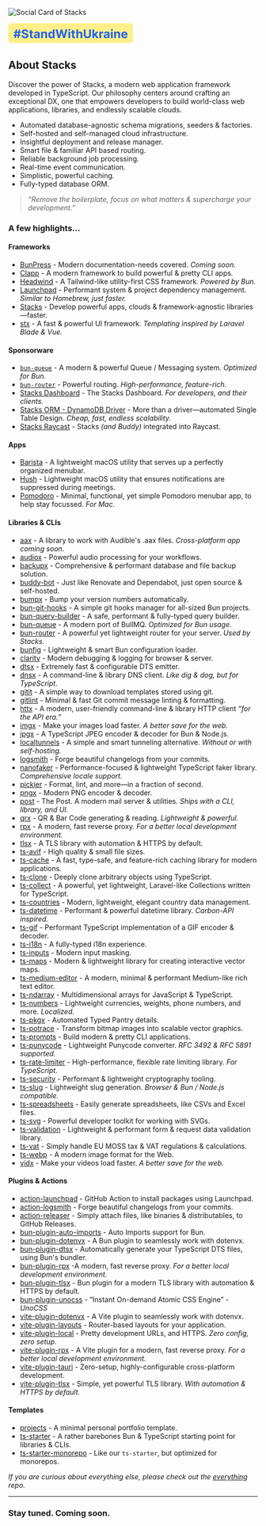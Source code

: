![Social Card of Stacks](https://raw.githubusercontent.com/stacksjs/stacks/refs/heads/main/public/images/social.png)

[![Stand With Ukraine](https://raw.githubusercontent.com/vshymanskyy/StandWithUkraine/main/badges/StandWithUkraine.svg)](https://stand-with-ukraine.pp.ua)

## About Stacks

Discover the power of Stacks, a modern web application framework developed in TypeScript. Our philosophy centers around crafting an exceptional DX, one that empowers developers to build world-class web applications, libraries, and endlessly scalable clouds.

- Automated database-agnostic schema migrations, seeders & factories.
- Self-hosted and self-managed cloud infrastructure.
- Insightful deployment and release manager.
- Smart file & familiar API based routing.
- Reliable background job processing.
- Real-time event communication.
- Simplistic, powerful caching.
- Fully-typed database ORM.

> _“Remove the boilerplate, focus on what matters & supercharge your development.”_

### A few highlights...

#### Frameworks

- [BunPress](https://github.com/stacksjs/bunpress) - Modern documentation-needs covered. _Coming soon._
- [Clapp](https://github.com/stacksjs/clapp) - A modern framework to build powerful & pretty CLI apps.
- [Headwind](https://github.com/stacksjs/headwind) - A Tailwind-like utility-first CSS framework. _Powered by Bun._
- [Launchpad](https://github.com/stacksjs/launchpad) - Performant system & project dependency management. _Similar to Homebrew, just faster._
- [Stacks](https://github.com/stacksjs/stacks) - Develop powerful apps, clouds & framework-agnostic libraries—faster.
- [stx](https://github.com/stacksjs/stx) - A fast & powerful UI framework. _Templating inspired by Laravel Blade & Vue._

#### Sponsorware

- [`bun-queue`](https://github.com/stacksjs/bun-queue) - A modern & powerful Queue / Messaging system. _Optimized for Bun._
- [`bun-router`](https://github.com/stacksjs/bun-router) - Powerful routing. _High-performance, feature-rich._
- [Stacks Dashboard](https://github.com/stacksjs/stacks) - The Stacks Dashboard. _For developers, and their clients._
- [Stacks ORM - DynamoDB Driver](https://github.com/stacksjs/stacks) - More than a driver—automated Single Table Design. _Cheap, fast, endless scalability._
- [Stacks Raycast](https://github.com/stacksjs/stacks) - Stacks _(and Buddy)_ integrated into Raycast.

#### Apps

<!-- - [aax](https://github.com/stacksjs/aax) - An app to easily convert your Audible files. -->
- [Barista](https://github.com/stacksjs/barista) - A lightweight macOS utility that serves up a perfectly organized menubar.
- [Hush](https://github.com/stacksjs/hush) - Lightweight macOS utility that ensures notifications are suppressed during meetings.
- [Pomodoro](https://github.com/stacksjs/pomodoro) - Minimal, functional, yet simple Pomodoro menubar app, to help stay focussed. _For Mac._

#### Libraries & CLIs

- [aax](https://github.com/stacksjs/aax) - A library to work with Audible's .aax files. _Cross-platform app coming soon._
- [audiox](https://github.com/stacksjs/audiox) - Powerful audio processing for your workflows.
- [backupx](https://github.com/stacksjs/backupx) - Comprehensive & performant database and file backup solution.
- [buddy-bot](https://github.com/stacksjs/buddy) - Just like Renovate and Dependabot, just open source & self-hosted.
- [bumpx](https://github.com/stacksjs/bumpx) - Bump your version numbers automatically.
- [bun-git-hooks](https://github.com/stacksjs/bun-git-hooks) - A simple git hooks manager for all-sized Bun projects.
- [bun-query-builder](https://github.com/stacksjs/bun-query-builder) - A safe, performant & fully-typed query builder.
- [bun-queue](https://github.com/stacksjs/queue) - A modern port of BullMQ. _Optimized for Bun usage._
- [bun-router](https://github.com/stacksjs/router) - A powerful yet lightweight router for your server. _Used by Stacks._
- [bunfig](https://github.com/stacksjs/bunfig) - Lightweight & smart Bun configuration loader.
- [clarity](https://github.com/stacksjs/clarity) - Modern debugging & logging for browser & server.
- [dtsx](https://github.com/stacksjs/dtsx) - Extremely fast & configurable DTS emitter.
- [dnsx](https://github.com/stacksjs/dnsx) - A command-line & library DNS client. _Like dig & dog, but for TypeScript._
- [gitit](https://github.com/stacksjs/gitit) - A simple way to download templates stored using git.
- [gitlint](https://github.com/stacksjs/gitlint) - Minimal & fast Git commit message linting & formatting.
- [httx](https://github.com/stacksjs/httx) - A modern, user-friendly command-line & library HTTP client _“for the API era.”_
- [imgx](https://github.com/stacksjs/imgx) - Make your images load faster. _A better save for the web._
- [jpgx](https://github.com/stacksjs/jpgx) - A TypeScript JPEG encoder & decoder for Bun & Node.js.
- [localtunnels](https://github.com/stacksjs/localtunnels) - A simple and smart tunneling alternative. _Without or with self-hosting._
- [logsmith](https://github.com/stacksjs/logsmith) - Forge beautiful changelogs from your commits.
- [nanofaker](https://github.com/stacksjs/nanofaker) - Performance-focused & lightweight TypeScript faker library. _Comprehensive locale support._
- [pickier](https://github.com/stacksjs/pickier) - Format, lint, and more—in a fraction of second.
- [pngx](https://github.com/stacksjs/pngx) - Modern PNG encoder & decoder.
- [post](https://github.com/stacksjs/post) - The Post. A modern mail server & utilities. _Ships with a CLI, library, and UI._
- [qrx](https://github.com/stacksjs/qrx) - QR & Bar Code generating & reading. _Lightweight & powerful._
- [rpx](https://github.com/stacksjs/rpx) - A modern, fast reverse proxy. _For a better local development environment._
- [tlsx](https://github.com/stacksjs/tlsx) - A TLS library with automation & HTTPS by default.
- [ts-avif](https://github.com/stacksjs/ts-avif) - High quality & small file sizes.
- [ts-cache](https://github.com/stacksjs/ts-cache) - A fast, type-safe, and feature-rich caching library for modern applications.
- [ts-clone](https://github.com/stacksjs/ts-clone) - Deeply clone arbitrary objects using TypeScript.
- [ts-collect](https://github.com/stacksjs/ts-collect) - A powerful, yet lightweight, Laravel-like Collections written for TypeScript.
- [ts-countries](https://github.com/stacksjs/ts-countries) - Modern, lightweight, elegant country data management.
- [ts-datetime](https://github.com/stacksjs/ts-datetime) - Performant & powerful datetime library. _Carbon-API inspired._
- [ts-gif](https://github.com/stacksjs/ts-gif) - Performant TypeScript implementation of a GIF encoder & decoder.
- [ts-i18n](https://github.com/stacksjs/ts-i18n) - A fully-typed i18n experience.
- [ts-inputs](https://github.com/stacksjs/ts-inputs) - Modern input masking.
- [ts-maps](https://github.com/stacksjs/ts-maps) - Modern & lightweight library for creating interactive vector maps.
- [ts-medium-editor](https://github.com/stacksjs/ts-medium-editor) - A modern, minimal & performant Medium-like rich text editor.
- [ts-ndarray](https://github.com/stacksjs/ts-ndarray) - Multidimensional arrays for JavaScript & TypeScript.
- [ts-numbers](https://github.com/stacksjs/ts-numbers) - Lightweight currencies, weights, phone numbers, and more. _Localized._
- [ts-pkgx](https://github.com/stacksjs/ts-pkgx) - Automated Typed Pantry details.
- [ts-potrace](https://github.com/stacksjs/ts-potrace) - Transform bitmap images into scalable vector graphics.
- [ts-prompts](https://github.com/stacksjs/ts-prompts) - Build modern & pretty CLI applications.
- [ts-punycode](https://github.com/stacksjs/ts-punycode) - Lightweight Punycode converter. _RFC 3492 & RFC 5891 supported._
- [ts-rate-limiter](https://github.com/stacksjs/ts-rate-limiter) - High-performance, flexible rate limiting library. _For TypeScript._
- [ts-security](https://github.com/stacksjs/ts-security) - Performant & lightweight cryptography tooling.
- [ts-slug](https://github.com/stacksjs/ts-slug) - Lightweight slug generation. _Browser & Bun / Node.js compatible._
- [ts-spreadsheets](https://github.com/stacksjs/ts-spreadsheets) - Easily generate spreadsheets, like CSVs and Excel files.
- [ts-svg](https://github.com/stacksjs/ts-svg) - Powerful developer toolkit for working with SVGs.
- [ts-validation](https://github.com/stacksjs/ts-validation) - Lightweight & performant form & request data validation library.
- [ts-vat](https://github.com/stacksjs/ts-vat) - Simply handle EU MOSS tax & VAT regulations & calculations.
- [ts-webp](https://github.com/stacksjs/ts-webp) - A modern image format for the Web.
- [vidx](https://github.com/stacksjs/vidx) - Make your videos load faster. _A better save for the web._

#### Plugins & Actions

- [action-launchpad](https://github.com/stacksjs/launchpad) - GitHub Action to install packages using Launchpad.
- [action-logsmith](https://github.com/stacksjs/logsmith) - Forge beautiful changelogs from your commits.
- [action-releaser](https://github.com/stacksjs/action-releaser) - Simply attach files, like binaries & distributables, to GitHub Releases.
- [bun-plugin-auto-imports](https://github.com/stacksjs/bun-plugin-auto-imports) - Auto Imports support for Bun.
- [bun-plugin-dotenvx](https://github.com/stacksjs/bun-plugin-dotenvx) - A Bun plugin to seamlessly work with dotenvx.
- [bun-plugin-dtsx](https://github.com/stacksjs/bun-plugin-dtsx) - Automatically generate your TypeScript DTS files, using Bun's bundler.
- [bun-plugin-rpx](https://github.com/stacksjs/bun-plugin-rpx) -A modern, fast reverse proxy. _For a better local development environment._
- [bun-plugin-tlsx](https://github.com/stacksjs/bun-plugin-tlsx) - Bun plugin for a modern TLS library with automation & HTTPS by default.
- [bun-plugin-unocss](https://github.com/stacksjs/bun-plugin-unocss) - “Instant On-demand Atomic CSS Engine” _- UnoCSS_
- [vite-plugin-dotenvx](https://github.com/stacksjs/vite-plugin-dotenvx) - A Vite plugin to seamlessly work with dotenvx.
- [vite-plugin-layouts](https://github.com/stacksjs/vite-plugin-layouts) - Router-based layouts for your application.
- [vite-plugin-local](https://github.com/stacksjs/vite-plugin-local) - Pretty development URLs, and HTTPS. _Zero config, zero setup._
- [vite-plugin-rpx](https://github.com/stacksjs/rpx) - A Vite plugin for a modern, fast reverse proxy. _For a better local development environment._
- [vite-plugin-tauri](https://github.com/stacksjs/vite-plugin-tauri) - Zero-setup, highly-configurable cross-platform development.
- [vite-plugin-tlsx](https://github.com/stacksjs/tlsx) - Simple, yet powerful TLS library. _With automation & HTTPS by default._

#### Templates

- [projects](https://github.com/stacksjs/projects) - A minimal personal portfolio template.
- [ts-starter](https://github.com/stacksjs/ts-starter) - A rather barebones Bun & TypeScript starting point for libraries & CLIs.
- [ts-starter-monorepo](https://github.com/stacksjs/ts-starter-monorepo) - Like our `ts-starter`, but optimized for monorepos.

_If you are curious about everything else, please check out the [everything](https://github.com/stacksjs/everything) repo._

___

### Stay tuned. Coming soon.
